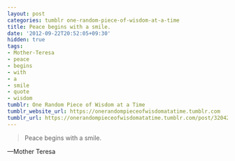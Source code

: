 ```yaml
---
layout: post
categories: tumblr one-random-piece-of-wisdom-at-a-time
title: Peace begins with a smile.
date: '2012-09-22T20:52:05+09:30'
hidden: true
tags:
- Mother-Teresa
- peace
- begins
- with
- a
- smile
- quote
- wisdom
tumblr: One Random Piece of Wisdom at a Time
tumblr_website_url: https://onerandompieceofwisdomatatime.tumblr.com
tumblr_url: https://onerandompieceofwisdomatatime.tumblr.com/post/32042425563/peace-begins-with-a-smile
---
```

> Peace begins with a smile.

—Mother Teresa
